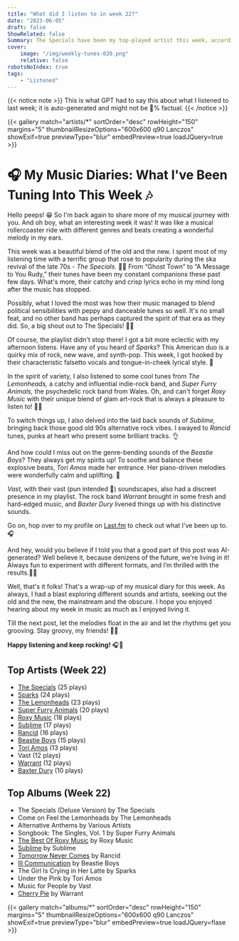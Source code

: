 ```yaml
---
title: "What did I listen to in week 22?"
date: "2023-06-05"
draft: false
ShowRelated: false
Summary: The Specials have been my top-played artist this week, according to LastFM data. Their raw energy and skank-worthy rhythms have had me hooked on their punk-infused lyrics
cover:
    image: "/img/weekly-tunes-020.png"
    relative: false
robotsNoIndex: true
tags:
    - "Listened"
---
```


{{< notice note >}}
This is what GPT had to say this about what I listened to last week; it is auto-generated and might not be 💯% factual.
{{< /notice >}}

{{< gallery match="artists/*" sortOrder="desc" rowHeight="150" margins="5" thumbnailResizeOptions="600x600 q90 Lanczos" showExif=true previewType="blur" embedPreview=true loadJQuery=true >}}

# 🎧 My Music Diaries: What I've Been Tuning Into This Week 🎶

Hello peeps! 😁  So I'm back again to share more of my musical journey with you. And oh boy, what an interesting week it was! It was like a musical rollercoaster ride with different genres and beats creating a wonderful melody in my ears. 

This week was a beautiful blend of the old and the new. I spent most of my listening time with a terrific group that rose to popularity during the ska revival of the late 70s - *The Specials.* 🎷🎺 From “Ghost Town” to “A Message to You Rudy,” their tunes have been my constant companions these past few days. What's more, their catchy and crisp lyrics echo in my mind long after the music has stopped. 

Possibly, what I loved the most was how their music managed to blend political sensibilities with peppy and danceable tunes so well. It's no small feat, and no other band has perhaps captured the spirit of that era as they did. So, a big shout out to The Specials! 👏😎 

Of course, the playlist didn't stop there! I got a bit more eclectic with my afternoon listens. Have any of you heard of *Sparks*? This American duo is a quirky mix of rock, new wave, and synth-pop. This week, I got hooked by their characteristic falsetto vocals and tongue-in-cheek lyrical style. 🎵

In the spirit of variety, I also listened to some cool tunes from *The Lemonheads,* a catchy and influential indie-rock band, and *Super Furry Animals,* the psychedelic rock band from Wales. Oh, and can't forget *Roxy Music* with their unique blend of glam art-rock that is always a pleasure to listen to! 🎸🥁

To switch things up, I also delved into the laid back sounds of *Sublime,* bringing back those good old 90s alternative rock vibes. I swayed to *Rancid* tunes, punks at heart who present some brilliant tracks. 👌 

And how could I miss out on the genre-bending sounds of the *Beastie Boys*? They always get my spirits up! To soothe and balance these explosive beats, *Tori Amos* made her entrance. Her piano-driven melodies were wonderfully calm and uplifting. 🎹

*Vast,* with their vast (pun intended 🙈) soundscapes, also had a discreet presence in my playlist. The rock band *Warrant* brought in some fresh and hard-edged music, and *Baxter Dury* livened things up with his distinctive sounds. 

Go on, hop over to my profile on [Last.fm](https://www.last.fm/user/RussMckendrick) to check out what I've been up to. 🎧

And hey, would you believe if I told you that a good part of this post was AI-generated? Well believe it, because denizens of the future, we're living in it! Always fun to experiment with different formats, and I’m thrilled with the results.🤖💫

Well, that's it folks! That's a wrap-up of my musical diary for this week. As always, I had a blast exploring different sounds and artists, seeking out the old and the new, the mainstream and the obscure. I hope you enjoyed hearing about my week in music as much as I enjoyed living it. 

Till the next post, let the melodies float in the air and let the rhythms get you grooving. Stay groovy, my friends! 🤘🎼

**Happy listening and keep rocking!** 🎧🚀

## Top Artists (Week 22)

- [The Specials](https://www.mckendrick.rocks/artist/the-specials/) (25 plays)
- [Sparks](https://www.mckendrick.rocks/artist/sparks/) (24 plays)
- [The Lemonheads](https://www.mckendrick.rocks/artist/the-lemonheads/) (23 plays)
- [Super Furry Animals](https://www.mckendrick.rocks/artist/super-furry-animals/) (20 plays)
- [Roxy Music](https://www.mckendrick.rocks/artist/roxy-music/) (18 plays)
- [Sublime](https://www.mckendrick.rocks/artist/sublime/) (17 plays)
- [Rancid](https://www.mckendrick.rocks/artist/rancid/) (16 plays)
- [Beastie Boys](https://www.mckendrick.rocks/artist/beastie-boys/) (15 plays)
- [Tori Amos](https://www.mckendrick.rocks/artist/tori-amos/) (13 plays)
- Vast (12 plays)
- [Warrant](https://www.mckendrick.rocks/artist/warrant/) (12 plays)
- [Baxter Dury](https://www.mckendrick.rocks/artist/baxter-dury/) (10 plays)


## Top Albums (Week 22)

- The Specials (Deluxe Version) by The Specials
- Come on Feel the Lemonheads by The Lemonheads
- Alternative Anthems by Various Artists
- Songbook: The Singles, Vol. 1 by Super Furry Animals
- [The Best Of Roxy Music](https://www.mckendrick.rocks/albums/the-best-of-roxy-music-24389216/) by Roxy Music
- [Sublime](https://www.mckendrick.rocks/albums/sublime-8687804/) by Sublime
- [Tomorrow Never Comes](https://www.mckendrick.rocks/albums/tomorrow-never-comes-27265383/) by Rancid
- [Ill Communication](https://www.mckendrick.rocks/albums/ill-communication-1856276/) by Beastie Boys
- The Girl Is Crying in Her Latte by Sparks
- Under the Pink by Tori Amos
- Music for People by Vast
- [Cherry Pie](https://www.mckendrick.rocks/albums/cherry-pie-26175560/) by Warrant


{{< gallery match="albums/*" sortOrder="desc" rowHeight="150" margins="5" thumbnailResizeOptions="600x600 q90 Lanczos" showExif=true previewType="blur" embedPreview=true loadJQuery=flase >}}